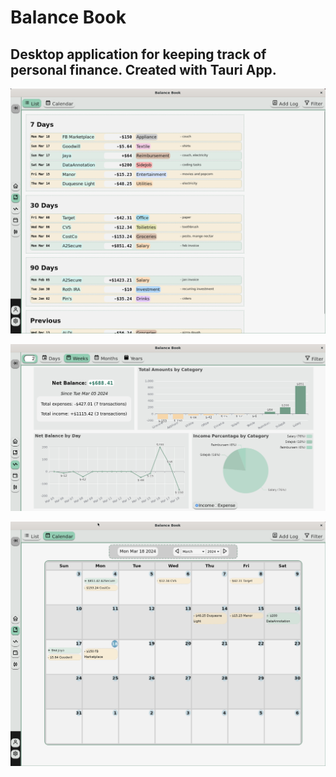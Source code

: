 # Balance Book

## Desktop application for keeping track of personal finance. Created with Tauri App.

![List View](mdassets/list.png)

![Stats Page](mdassets/stats.png)

![Calendar View](mdassets/calendar.png)